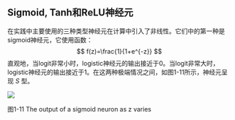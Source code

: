 ## Sigmoid, Tanh和ReLU神经元
在实践中主要使用的三种类型神经元在计算中引入了非线性。它们中的第一种是sigmoid神经元，它使用函数：
$$
f(z)=\frac{1}{1+e^{-z}}
$$
直观地，当logit非常小时，logistic神经元的输出接近于0。当logit非常大时，logistic神经元的输出接近于1。在这两种极端情况之间，如图1-11所示，神经元呈现 $S$ 型。

![](https://github.com/lucasbyAI/Fundamental_of_Deep_Learning_ZH/blob/master/images_folder/Fig1-11.png)    

图1-11 The output of a sigmoid neuron as z varies
